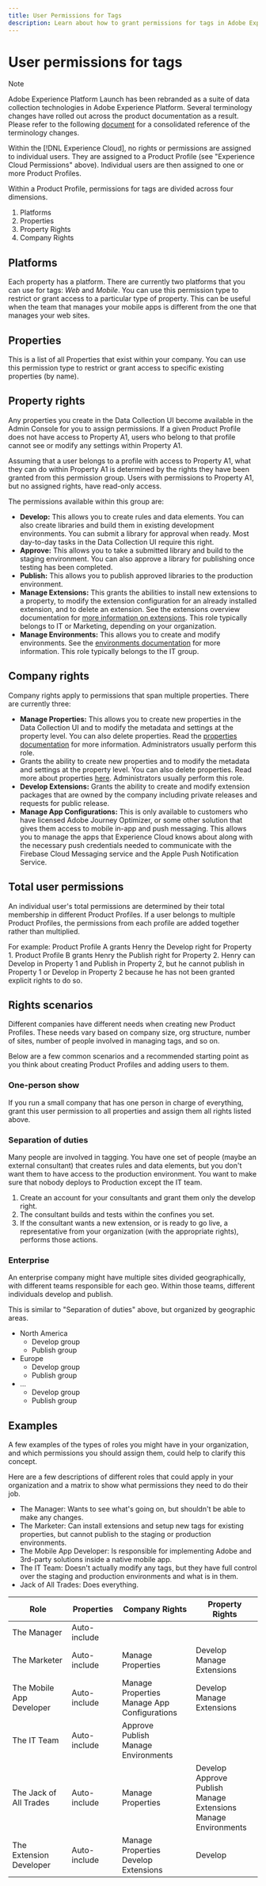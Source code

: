 ```yaml
---
title: User Permissions for Tags
description: Learn about how to grant permissions for tags in Adobe Experience Platform.
---
```

# User permissions for tags

>[!NOTE]
>
>Adobe Experience Platform Launch has been rebranded as a suite of data collection technologies in Adobe Experience Platform. Several terminology changes have rolled out across the product documentation as a result. Please refer to the following [document](../../term-updates.md) for a consolidated reference of the terminology changes.

Within the [!DNL Experience Cloud], no rights or permissions are assigned to individual users. They are assigned to a Product Profile (see "Experience Cloud Permissions" above). Individual users are then assigned to one or more Product Profiles.

Within a Product Profile, permissions for tags are divided across four dimensions.

1. Platforms
1. Properties
1. Property Rights
1. Company Rights

## Platforms

Each property has a platform. There are currently two platforms that you can use for tags: *Web* and *Mobile*. You can use this permission type to restrict or grant access to a particular type of property. This can be useful when the team that manages your mobile apps is different from the one that manages your web sites.

## Properties

This is a list of all Properties that exist within your company. You can use this permission type to restrict or grant access to specific existing properties (by name).

## Property rights

Any properties you create in the Data Collection UI become available in the Admin Console for you to assign permissions. If a given Product Profile does not have access to Property A1, users who belong to that profile cannot see or modify any settings within Property A1.

Assuming that a user belongs to a profile with access to Property A1, what they can do within Property A1 is determined by the rights they have been granted from this permission group. Users with permissions to Property A1, but no assigned rights, have read-only access.

The permissions available within this group are:

* **Develop:** This allows you to create rules and data elements. You can also create libraries and build them in existing development environments. You can submit a library for approval when ready. Most day-to-day tasks in the Data Collection UI require this right.
* **Approve:** This allows you to take a submitted library and build to the staging environment. You can also approve a library for publishing once testing has been completed.
* **Publish:** This allows you to publish approved libraries to the production environment.
* **Manage Extensions:** This grants the abilities to install new extensions to a property, to modify the extension configuration for an already installed extension, and to delete an extension. See the extensions overview documentation for [more information on extensions](../managing-resources/extensions/overview.md). This role typically belongs to IT or Marketing, depending on your organization.
* **Manage Environments:** This allows you to create and modify environments. See the [environments documentation](../publishing/environments.md) for more information. This role typically belongs to the IT group.

## Company rights

Company rights apply to permissions that span multiple properties.  There are currently three:

* **Manage Properties:** This allows you to create new properties in the Data Collection UI and to modify the metadata and settings at the property level. You can also delete properties. Read the [properties documentation](companies-and-properties.md) for more information. Administrators usually perform this role.
* Grants the ability to create new properties and to modify the metadata and settings at the property level. You can also delete properties.  Read more about properties [here](companies-and-properties.md). Administrators usually perform this role.
* **Develop Extensions:** Grants the ability to create and modify extension packages that are owned by the company including private releases and requests for public release.
* **Manage App Configurations:** This is only available to customers who have licensed Adobe Journey Optimizer, or some other solution that gives them access to mobile in-app and push messaging.  This allows you to manage the apps that Experience Cloud knows about along with the necessary push credentials needed to communicate with the Firebase Cloud Messaging service and the Apple Push Notification Service.

## Total user permissions

An individual user's total permissions are determined by their total membership in different Product Profiles. If a user belongs to multiple Product Profiles, the permissions from each profile are added together rather than multiplied.

For example: Product Profile A grants Henry the Develop right for Property 1. Product Profile B grants Henry the Publish right for Property 2. Henry can Develop in Property 1 and Publish in Property 2, but he cannot publish in Property 1 or Develop in Property 2 because he has not been granted explicit rights to do so.

## Rights scenarios 

Different companies have different needs when creating new Product Profiles. These needs vary based on company size, org structure, number of sites, number of people involved in managing tags, and so on.

Below are a few common scenarios and a recommended starting point as you think about creating Product Profiles and adding users to them.

### One-person show

If you run a small company that has one person in charge of everything, grant this user permission to all properties and assign them all rights listed above.

### Separation of duties

Many people are involved in tagging. You have one set of people (maybe an external consultant) that creates rules and data elements, but you don't want them to have access to the production environment. You want to make sure that nobody deploys to Production except the IT team.

1. Create an account for your consultants and grant them only the develop right.
1. The consultant builds and tests within the confines you set.
1. If the consultant wants a new extension, or is ready to go live, a representative from your organization (with the appropriate rights), performs those actions.

### Enterprise

An enterprise company might have multiple sites divided geographically, with different teams responsible for each geo. Within those teams, different individuals develop and publish.

This is similar to "Separation of duties" above, but organized by geographic areas.

* North America
  * Develop group
  * Publish group
* Europe
  * Develop group
  * Publish group
* ...
  * Develop group
  * Publish group

## Examples

A few examples of the types of roles you might have in your organization, and which permissions you should assign them, could help to clarify this concept.

Here are a few descriptions of different roles that could apply in your organization and a matrix to show what permissions they need to do their job.

* The Manager: Wants to see what's going on, but shouldn't be able to make any changes.
* The Marketer: Can install extensions and setup new tags for existing properties, but cannot publish to the staging or production environments.
* The Mobile App Developer: Is responsible for implementing Adobe and 3rd-party solutions inside a native mobile app.
* The IT Team: Doesn't actually modify any tags, but they have full control over the staging and production environments and what is in them.
* Jack of All Trades: Does everything.

|Role|Properties|Company Rights|Property Rights|
|--- |--- |--- |--- |
|The Manager|Auto-include|||
|The Marketer|Auto-include|Manage Properties|Develop<br>Manage Extensions|
|The Mobile App Developer|Auto-include|Manage Properties<br>Manage App Configurations|Develop<br>Manage Extensions|
|The IT Team|Auto-include|Approve<br>Publish<br>Manage Environments|
|The Jack of All Trades|Auto-include|Manage Properties|Develop<br>Approve<br>Publish<br>Manage Extensions<br>Manage Environments|
|The Extension Developer|Auto-include|Manage Properties<br>Develop Extensions|Develop|
